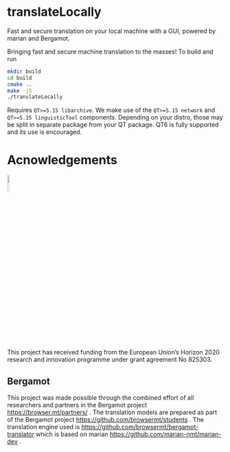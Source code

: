 # translateLocally
Fast and secure translation on your local machine with a GUI, powered by marian and Bergamot.

Bringing fast and secure machine translation to the masses! To build and run
```bash
mkdir build
cd build
cmake ..
make -j5
./translateLocally
```

Requires `QT>=5.15 libarchive`. We make use of the `QT>=5.15 network` and `QT>=5.15 linguisticTool` components. Depending on your distro, those may be split in separate package from your QT package. QT6 is fully supported and its use is encouraged.

# Acnowledgements
<img src="https://raw.githubusercontent.com/XapaJIaMnu/translateLocally/master/eu-logo.png" data-canonical-src="https://raw.githubusercontent.com/XapaJIaMnu/translateLocally/master/eu-logo.png" width=10% />

This project has received funding from the European Union’s Horizon 2020 research and innovation programme under grant agreement No 825303.

## Bergamot
This project was made possible through the combined effort of all researchers and partners in the Bergamot project https://browser.mt/partners/ . The translation models are prepared as part of the Bergamot project https://github.com/browsermt/students . The translation engine used is https://github.com/browsermt/bergamot-translator which is based on marian https://github.com/marian-nmt/marian-dev .

